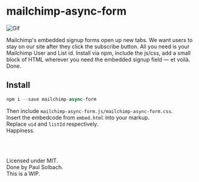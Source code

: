 # mailchimp-async-form
![Gif](https://i.imgur.com/FV8unDX.gif)

Mailchimp's embedded signup forms open up new tabs. We want users to stay on our site after they click the subscribe button. All you need is your Mailchimp User and List id. Install via npm, include the js/css, add a small block of HTML wherever you need the embedded signup field — et voilà. Done.

## Install
```js
npm i --save mailchimp-async-form
```
Then include `mailchimp-async-form.js/mailchimp-async-form.css`.   
Insert the embedcode from `embed.html` into your markup.   
Replace `uid` and `listId` respectively.   
Happiness.   

<br/>
<br/>
   

Licensed under MIT.   
Done by Paul Solbach.   
This is a WIP.   
